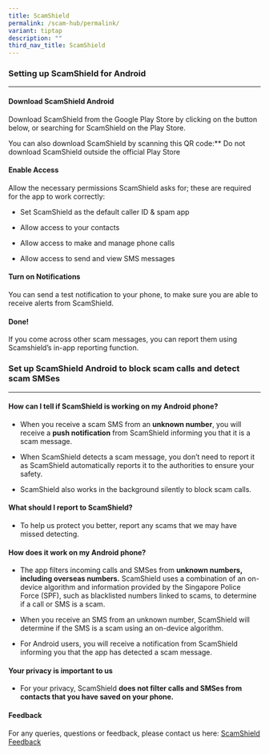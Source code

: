 ```yaml
---
title: ScamShield
permalink: /scam-hub/permalink/
variant: tiptap
description: ""
third_nav_title: ScamShield
---
```

<h3>Setting up ScamShield for Android</h3><hr><h4>Download ScamShield Android</h4><p>Download ScamShield from the Google Play Store by clicking on the button below, or searching for ScamShield on the Play Store.</p><p></p><p>You can also download ScamShield by scanning this QR code:** Do not download ScamShield outside the official Play Store</p><h4>Enable Access</h4><p>Allow the necessary permissions ScamShield asks for; these are required for the app to work correctly:</p><ul data-tight="true" class="tight"><li><p>Set ScamShield as the default caller ID &amp; spam app</p></li><li><p>Allow access to your contacts</p></li><li><p>Allow access to make and manage phone calls</p></li><li><p>Allow access to send and view SMS messages</p></li></ul><p></p><h4>Turn on Notifications</h4><p>You can send a test notification to your phone, to make sure you are able to receive alerts from ScamShield.</p><p></p><h4>Done!</h4><p>If you come across other scam messages, you can report them using Scamshield’s in-app reporting function.</p><p></p><p></p><h3>Set up ScamShield Android to block scam calls and detect scam SMSes</h3><hr><h4>How can I tell if ScamShield is working on my Android phone?</h4><p></p><ul data-tight="true" class="tight"><li><p>When you receive a scam SMS from an <strong>unknown number</strong>, you will receive a <strong>push notification</strong> from ScamShield informing you that it is a scam message.</p></li><li><p>When ScamShield detects a scam message, you don’t need to report it as ScamShield automatically reports it to the authorities to ensure your safety.</p></li><li><p>ScamShield also works in the background silently to block scam calls.</p></li></ul><h4>What should I report to ScamShield?</h4><ul data-tight="true" class="tight"><li><p>To help us protect you better, report any scams that we may have missed detecting.</p></li></ul><h4>How does it work on my Android phone?</h4><ul><li><p>The app filters incoming calls and SMSes from <strong>unknown numbers, including overseas numbers.</strong> ScamShield uses a combination of an on-device algorithm and information provided by the Singapore Police Force (SPF), such as blacklisted numbers linked to scams, to determine if a call or SMS is a scam.</p></li><li><p>When you receive an SMS from an unknown number, ScamShield will determine if the SMS is a scam using an on-device algorithm.</p></li><li><p>For Android users, you will receive a notification from ScamShield informing you that the app has detected a scam message.</p></li></ul><h4>Your privacy is important to us</h4><ul data-tight="true" class="tight"><li><p>For your privacy, ScamShield <strong>does not filter calls and SMSes from contacts that you have saved on your phone.</strong></p></li></ul><h4>Feedback</h4><p>For any queries, questions or feedback, please contact us here: <a href="https://go.gov.sg/scamshield-feedback" rel="noopener noreferrer nofollow" target="_blank"><u>ScamShield Feedback</u></a></p><p><br></p>